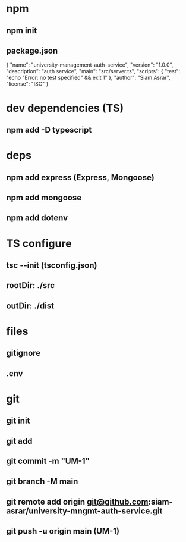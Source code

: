 # npm
## npm init
## package.json
{
  "name": "university-management-auth-service",
  "version": "1.0.0",
  "description": "auth service",
  "main": "src/server.ts",
  "scripts": {
    "test": "echo \"Error: no test specified\" && exit 1"
  },
  "author": "Siam Asrar",
  "license": "ISC"
}

# dev dependencies (TS)
## npm add -D typescript

# deps
## npm add express (Express, Mongoose)
## npm add mongoose
## npm add dotenv

# TS configure
## tsc --init (tsconfig.json)
## rootDir: ./src
## outDir: ./dist

# files
## gitignore
## .env

# git
## git init
## git add
## git commit -m "UM-1"
## git branch -M main
## git remote add origin git@github.com:siam-asrar/university-mngmt-auth-service.git
## git push -u origin main (UM-1)